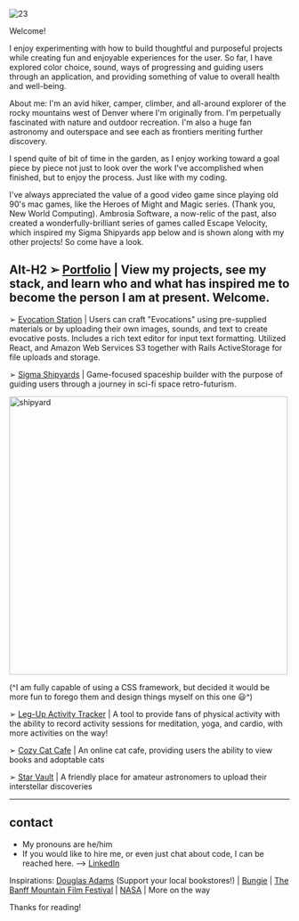![23](https://user-images.githubusercontent.com/89211252/158245743-d495da7d-0857-4df0-b0e4-e26ed70f0508.png)

Welcome!

I enjoy experimenting with how to build thoughtful and purposeful projects while creating fun and enjoyable experiences for the user. So far, I have explored color choice, sound, ways of progressing and guiding users through an application, and providing something of value to overall health and well-being.

About me:
I'm an avid hiker, camper, climber, and all-around explorer of the rocky mountains west of Denver where I'm originally from. I'm perpetually fascinated with nature and outdoor recreation. I'm also a huge fan astronomy and outerspace and see each as frontiers meriting further discovery. 

I spend quite of bit of time in the garden, as I enjoy working toward a goal piece by piece not just to look over the work I've accomplished when finished, but to enjoy the process. Just like with my coding. 

I've always appreciated the value of a good video game since playing old 90's mac games, like the Heroes of Might and Magic series. (Thank you, New World Computing). Ambrosia Software, a now-relic of the past, also created a wonderfully-brilliant series of games called Escape Velocity, which inspired my Sigma Shipyards app below and is shown along with my other projects! So come have a look.

## Alt-H2 ➢ [Portfolio](https://ian-ennis.herokuapp.com/) | View my projects, see my stack, and learn who and what has inspired me to become the person I am at present. Welcome.


➢ [Evocation Station](https://github.com/Ian-Ennis/evocation_station) | Users can craft "Evocations" using pre-supplied materials or by uploading their own images, sounds, and text to create evocative posts. Includes a rich text editor for input text formatting. Utilized React, and Amazon Web Services S3 together with Rails ActiveStorage for file uploads and storage. 

➢ [Sigma Shipyards](https://github.com/Ian-Ennis/sigma_shipyards) | Game-focused spaceship builder with the purpose of guiding users through a journey in sci-fi space retro-futurism.

<img width="500" alt="shipyard" src="https://user-images.githubusercontent.com/89211252/157541722-b64364ac-b277-4ba5-a8c2-510ea3752d1a.png">

(^I am fully capable of using a CSS framework, but decided it would be more fun to forego them and design things myself on this one :smiley:^)


➢ [Leg-Up Activity Tracker](https://github.com/Ian-Ennis/activity_tracker) | A tool to provide fans of physical activity with the ability to record activity sessions for meditation, yoga, and cardio, with more activities on the way!


➢ [Cozy Cat Cafe](https://github.com/Ian-Ennis/phase_2_project_cozy_cat_cafe) | An online cat cafe, providing users the ability to view books and adoptable cats


➢ [Star Vault](https://github.com/Ian-Ennis/star_vault) | A friendly place for amateur astronomers to upload their interstellar discoveries


--------------------------
contact
--------------------------
- My pronouns are he/him
- If you would like to hire me, or even just chat about code, I can be reached here. --> [LinkedIn](https://www.linkedin.com/in/ian-ennis-tanstaafl-slatfatf/)


Inspirations:
[Douglas Adams](https://www.tatteredcover.com/book/9780345391803) (Support your local bookstores!) | [Bungie](https://www.bungie.net/) | [The Banff Mountain Film Festival](https://www.banffcentre.ca/banffmountainfestival/tour) | [NASA](https://www.nasa.gov/) | More on the way

Thanks for reading! 
